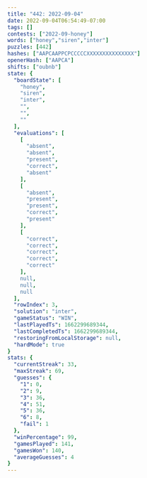 ```yaml
---
title: "442: 2022-09-04"
date: 2022-09-04T06:54:49-07:00
tags: []
contests: ["2022-09-honey"]
words: ["honey","siren","inter"]
puzzles: [442]
hashes: ["AAPCAAPPCPCCCCCXXXXXXXXXXXXXXX"]
openerHash: ["AAPCA"]
shifts: ["oubnb"]
state: {
  "boardState": [
    "honey",
    "siren",
    "inter",
    "",
    "",
    ""
  ],
  "evaluations": [
    [
      "absent",
      "absent",
      "present",
      "correct",
      "absent"
    ],
    [
      "absent",
      "present",
      "present",
      "correct",
      "present"
    ],
    [
      "correct",
      "correct",
      "correct",
      "correct",
      "correct"
    ],
    null,
    null,
    null
  ],
  "rowIndex": 3,
  "solution": "inter",
  "gameStatus": "WIN",
  "lastPlayedTs": 1662299689344,
  "lastCompletedTs": 1662299689344,
  "restoringFromLocalStorage": null,
  "hardMode": true
}
stats: {
  "currentStreak": 33,
  "maxStreak": 69,
  "guesses": {
    "1": 0,
    "2": 9,
    "3": 36,
    "4": 51,
    "5": 36,
    "6": 8,
    "fail": 1
  },
  "winPercentage": 99,
  "gamesPlayed": 141,
  "gamesWon": 140,
  "averageGuesses": 4
}
---
```


<!-- more -->
